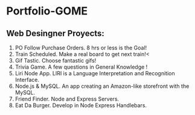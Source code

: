 # Portfolio-GOME

## Web Desingner Proyects:

1. PO Follow Purchase Orders. 8 hrs or less is the Goal!
1. Train Scheduled. Make a real board to get next train!<
1. Gif Tastic. Choose fantastic gifs!
1. Trivia Game. A few questions in General Knowledge !
1. Liri Node App. LIRI is a Language Interpretation and Recognition Interface.
1. Node.js & MySQL. An app creating an Amazon-like storefront with the MySQL.
1. Friend Finder. Node and Express Servers.
1. Eat Da Burger. Develop in Node Express Handlebars. 